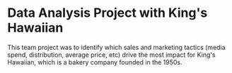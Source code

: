 # Data Analysis Project with King's Hawaiian
This team project was to identify which sales and marketing tactics (media spend, distribution, average price, etc) drive the most impact for King's Hawaiian, which is a bakery company founded in the 1950s. 
